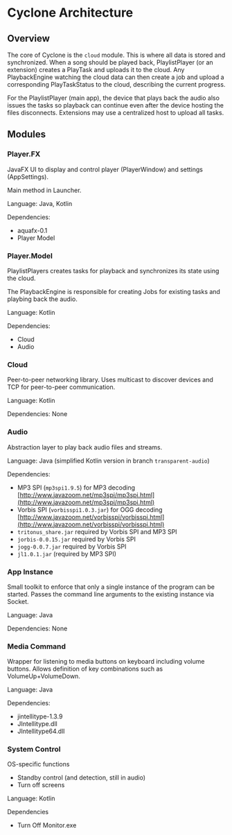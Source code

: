 # Cyclone Architecture

## Overview
The core of Cyclone is the `cloud` module.
This is where all data is stored and synchronized.
When a song should be played back, PlaylistPlayer (or an extension) creates a PlayTask and uploads it to the cloud.
Any PlaybackEngine watching the cloud data can then create a job and upload a corresponding PlayTaskStatus to the cloud, describing the current progress.

For the PlaylistPlayer (main app), the device that plays back the audio also issues the tasks so playback can continue even after the device hosting the files disconnects.
Extensions may use a centralized host to upload all tasks.

## Modules


### Player.FX

JavaFX UI to display and control player (PlayerWindow) and settings (AppSettings).

Main method in Launcher.

Language: Java, Kotlin

Dependencies:
- aquafx-0.1
- Player Model


### Player.Model
PlaylistPlayers creates tasks for playback and synchronizes its state using the cloud.

The PlaybackEngine is responsible for creating Jobs for existing tasks and playbing back the audio.

Language: Kotlin

Dependencies:
- Cloud
- Audio


### Cloud
Peer-to-peer networking library.
Uses multicast to discover devices and TCP for peer-to-peer communication.

Language: Kotlin

Dependencies: None


### Audio
Abstraction layer to play back audio files and streams.

Language: Java (simplified Kotlin version in branch `transparent-audio`)

Dependencies:
- MP3 SPI (`mp3spi1.9.5`) for MP3 decoding [http://www.javazoom.net/mp3spi/mp3spi.html](http://www.javazoom.net/mp3spi/mp3spi.html)
- Vorbis SPI (`vorbisspi1.0.3.jar`) for OGG decoding [http://www.javazoom.net/vorbisspi/vorbisspi.html](http://www.javazoom.net/vorbisspi/vorbisspi.html)
- `tritonus_share.jar` required by Vorbis SPI and MP3 SPI
- `jorbis-0.0.15.jar` required by Vorbis SPI
- `jogg-0.0.7.jar` required by Vorbis SPI
- `jl1.0.1.jar` (required by MP3 SPI)


### App Instance
Small toolkit to enforce that only a single instance of the program can be started.
Passes the command line arguments to the existing instance via Socket.

Language: Java

Dependencies: None


### Media Command
Wrapper for listening to media buttons on keyboard including volume buttons.
Allows definition of key combinations such as VolumeUp+VolumeDown.

Language: Java

Dependencies:
- jintellitype-1.3.9
- JIntellitype.dll
- JIntellitype64.dll


### System Control
OS-specific functions
- Standby control (and detection, still in audio)
- Turn off screens

Language: Kotlin

Dependencies
- Turn Off Monitor.exe